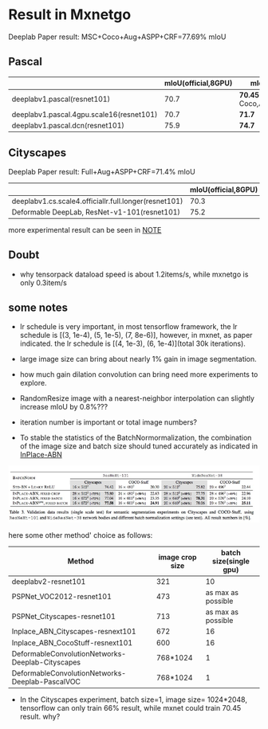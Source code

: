 # Result in Mxnetgo

Deeplab Paper result: MSC+Coco+Aug+ASPP+CRF=77.69% mIoU

## Pascal 
|                                   | mIoU(official,8GPU) |  mIoU(my)|
|-----------------------------------|------|------|
|deeplabv1.pascal(resnet101)| 70.7 |**70.45**(without Coco,ASPP,CRF)|
|deeplabv1.pascal.4gpu.scale16(resnet101)|70.7|**71.7**|
|deeplabv1.pascal.dcn(resnet101)| 75.9 |  **74.7**|



## Cityscapes

Deeplab Paper result: Full+Aug+ASPP+CRF=71.4% mIoU

|                                   | mIoU(official,8GPU) | mIoU(my)  |
|-----------------------------------|------|-------|
|deeplabv1.cs.scale4.officiallr.full.longer(resnet101)|70.3|**69.4**|
| Deformable DeepLab, ResNet-v1-101(resnet101) | 75.2 |-- |


more experimental result can be seen in [NOTE](tmp/NOTE.md)

## Doubt

* why tensorpack dataload speed is about 1.2items/s, while mxnetgo is only 0.3item/s 


## some notes

* lr schedule is very important, in most tensorflow framework, the lr schedule is [(3, 1e-4), (5, 1e-5), (7, 8e-6)], however, in mxnet, as paper indicated. the lr schedule is [(4, 1e-3), (6, 1e-4)](total 30k iterations).

* large image size can bring about  nearly 1% gain in image segmentation.

* how much gain dilation convolution  can bring need more experiments to explore.

* RandomResize image with a nearest-neighbor interpolation can slightly increase mIoU by 0.8%???

* iteration number is important or total image numbers?

* To stable the statistics of the BatchNormormalization, the combination of the image size and batch size should tuned accurately as indicated in [InPlace-ABN](https://arxiv.org/abs/1712.02616)

![misc/bs-is.jpg](misc/bs-is.jpg)

here some other method' choice as follows:

|      Method                             | image crop size | batch size(single gpu)  |
|-----------------------------------|------|-------|
|deeplabv2-resnet101|321|10|
|PSPNet_VOC2012-resnet101|473|as max as possible|
|PSPNet_Cityscapes-resnet101|713|as max as possible|
|Inplace_ABN_Cityscapes-resnext101|672|16|
|Inplace_ABN_CocoStuff-resnext101|600|16|
|DeformableConvolutionNetworks-Deeplab-Cityscapes| 768*1024|1|
|DeformableConvolutionNetworks-Deeplab-PascalVOC| 768*1024|1|

* In the Cityscapes experiment, batch size=1, image size= 1024*2048, tensorflow can only train 66% result, while mxnet could train 70.45 result. why?





